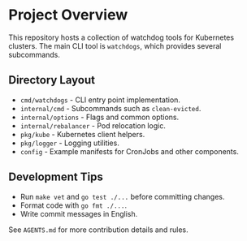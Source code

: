 # Project Overview

This repository hosts a collection of watchdog tools for Kubernetes clusters. The main CLI tool is `watchdogs`, which provides several subcommands.

## Directory Layout

- `cmd/watchdogs` - CLI entry point implementation.
- `internal/cmd` - Subcommands such as `clean-evicted`.
- `internal/options` - Flags and common options.
- `internal/rebalancer` - Pod relocation logic.
- `pkg/kube` - Kubernetes client helpers.
- `pkg/logger` - Logging utilities.
- `config` - Example manifests for CronJobs and other components.

## Development Tips

- Run `make vet` and `go test ./...` before committing changes.
- Format code with `go fmt ./...`.
- Write commit messages in English.

See `AGENTS.md` for more contribution details and rules.
